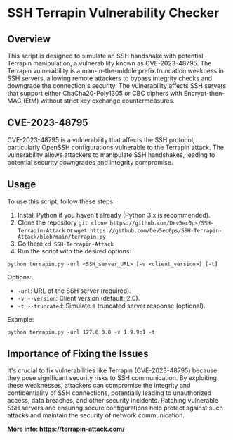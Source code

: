 # SSH Terrapin Vulnerability Checker

## Overview
This script is designed to simulate an SSH handshake with potential Terrapin manipulation, a vulnerability known as CVE-2023-48795. The Terrapin vulnerability is a man-in-the-middle prefix truncation weakness in SSH servers, allowing remote attackers to bypass integrity checks and downgrade the connection's security. The vulnerability affects SSH servers that support either ChaCha20-Poly1305 or CBC ciphers with Encrypt-then-MAC (EtM) without strict key exchange countermeasures.

## CVE-2023-48795
CVE-2023-48795 is a vulnerability that affects the SSH protocol, particularly OpenSSH configurations vulnerable to the Terrapin attack. The vulnerability allows attackers to manipulate SSH handshakes, leading to potential security downgrades and integrity compromise.

## Usage
To use this script, follow these steps:

1. Install Python if you haven't already (Python 3.x is recommended).
2. Clone the repository `git clone https://github.com/Dev5ec0ps/SSH-Terrapin-Attack` or `wget https://github.com/Dev5ec0ps/SSH-Terrapin-Attack/blob/main/terrapin.py`
3. Go there `cd SSH-Terrapin-Attack`
4. Run the script with the desired options:

`python terrapin.py -url <SSH_server_URL> [-v <client_version>] [-t]`

Options:
- `-url`: URL of the SSH server (required).
- `-v`, `--version`: Client version (default: 2.0).
- `-t`, `--truncated`: Simulate a truncated server response (optional).

Example:

`python terrapin.py -url 127.0.0.0 -v 1.9.9p1 -t`

## Importance of Fixing the Issues
It's crucial to fix vulnerabilities like Terrapin (CVE-2023-48795) because they pose significant security risks to SSH communication. By exploiting these weaknesses, attackers can compromise the integrity and confidentiality of SSH connections, potentially leading to unauthorized access, data breaches, and other security incidents. Patching vulnerable SSH servers and ensuring secure configurations help protect against such attacks and maintain the security of network communication.

**More info: https://terrapin-attack.com/**

